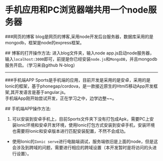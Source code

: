# 手机应用和PC浏览器端共用一个node服务器

###网页的博客
blog是网页的博客,采用node开发后台服务器，数据库采用的是mongodb，框架是node的express框架。  

##<a name="link"/> 博客的打开操作方法:
进入blog文件夹，输入node app.js启动node服务器，输入`localhost:3000`即可，前提是你已经安装`node.js`和`MongoDB`，并且mongodb服务开启。（学习来自github N-blog） 
***
###手机端APP
Sports是手机端的应用，目前开发是采用的是安卓，采用的是Ionic的框架，基于phonegap/cordova，是一款接近原生的Html5移动App开发框架,其开发语言是基于angular.js。  
手机端App刚开始尝试开发，正在学习之中，边学边整~~。

##<a name="link"/> 手机端APP操作方法:
1. 可以安装到安卓手机上，目前Sports文件夹下没有打包成Apk，需要PC上安装Ionic环境和安卓开发环境，使用Ionic打包方式安装到安卓手机，安装环境也需要将Ionic和安卓版本进行匹配安装配置，不然不会成功。
* 使用Ionic的`Ionic serve`进行电脑端调试，服务端依旧是上面的node，但是这会涉及到跨域的问题，需要进行相应的跨域设置（本开发暂时是将访问的头进行设置）。 

